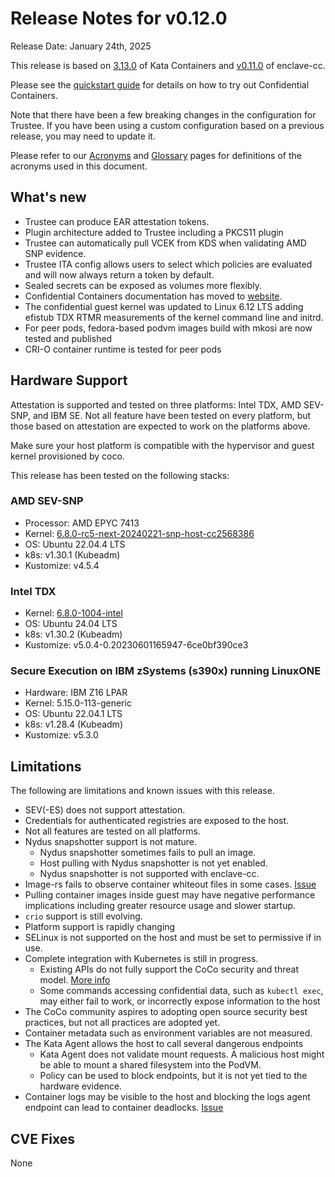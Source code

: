 # Release Notes for v0.12.0

Release Date: January 24th, 2025

This release is based on [3.13.0](https://github.com/kata-containers/kata-containers/releases/tag/3.13.0) of Kata Containers
and [v0.11.0](https://github.com/confidential-containers/enclave-cc/releases/tag/v0.11.0) of enclave-cc.

Please see the [quickstart guide](https://confidentialcontainers.org/docs/getting-started/) for details on how to try out Confidential
Containers.

Note that there have been a few breaking changes in the configuration for Trustee.
If you have been using a custom configuration based on a previous release,
you may need to update it.

Please refer to our [Acronyms](https://github.com/confidential-containers/documentation/wiki/Acronyms)
and [Glossary](https://github.com/confidential-containers/documentation/wiki/Glossary) pages for
definitions of the acronyms used in this document.

## What's new

* Trustee can produce EAR attestation tokens.
* Plugin architecture added to Trustee including a PKCS11 plugin
* Trustee can automatically pull VCEK from KDS when validating AMD SNP evidence.
* Trustee ITA config allows users to select which policies are evaluated and will now always return a token by default.
* Sealed secrets can be exposed as volumes more flexibly.
* Confidential Containers documentation has moved to [website](https://confidentialcontainers.org).
* The confidential guest kernel was updated to Linux 6.12 LTS adding efistub TDX RTMR measurements of the kernel command line and initrd.
* For peer pods, fedora-based podvm images build with mkosi are now tested and published
* CRI-O container runtime is tested for peer pods


## Hardware Support

Attestation is supported and tested on three platforms: Intel TDX, AMD SEV-SNP, and IBM SE.
Not all feature have been tested on every platform, but those based on attestation
are expected to work on the platforms above.

Make sure your host platform is compatible with the hypervisor and guest kernel
provisioned by coco.

This release has been tested on the following stacks:

### AMD SEV-SNP

* Processor: AMD EPYC 7413
* Kernel: [6.8.0-rc5-next-20240221-snp-host-cc2568386](https://github.com/confidential-containers/linux/tree/amd-snp-host-202402240000)
* OS: Ubuntu 22.04.4 LTS
* k8s: v1.30.1 (Kubeadm)
* Kustomize: v4.5.4

### Intel TDX

* Kernel: [6.8.0-1004-intel](https://git.launchpad.net/~kobuk-team/ubuntu/+source/linux-intel/tree/?h=noble-main-next)
* OS: Ubuntu 24.04 LTS
* k8s: v1.30.2 (Kubeadm)
* Kustomize: v5.0.4-0.20230601165947-6ce0bf390ce3

### Secure Execution on IBM zSystems (s390x) running LinuxONE

* Hardware: IBM Z16 LPAR
* Kernel: 5.15.0-113-generic
* OS: Ubuntu 22.04.1 LTS
* k8s: v1.28.4 (Kubeadm)
* Kustomize: v5.3.0

## Limitations

The following are limitations and known issues with this release.

* SEV(-ES) does not support attestation.
* Credentials for authenticated registries are exposed to the host.
* Not all features are tested on all platforms.
* Nydus snapshotter support is not mature.
  * Nydus snapshotter sometimes fails to pull an image.
  * Host pulling with Nydus snapshotter is not yet enabled.
  * Nydus snapshotter is not supported with enclave-cc.
* Image-rs fails to observe container whiteout files in some cases. [Issue](https://github.com/confidential-containers/guest-components/issues/876)
* Pulling container images inside guest may have negative performance implications including greater resource usage and slower startup.
* `crio` support is still evolving.
* Platform support is rapidly changing
* SELinux is not supported on the host and must be set to permissive if in use.
* Complete integration with Kubernetes is still in progress.
  * Existing APIs do not fully support the CoCo security and threat model. [More info](https://github.com/confidential-containers/confidential-containers/issues/53)
  * Some commands accessing confidential data, such as `kubectl exec`, may either fail to work, or incorrectly expose information to the host
* The CoCo community aspires to adopting open source security best practices, but not all practices are adopted yet.
* Container metadata such as environment variables are not measured.
* The Kata Agent allows the host to call several dangerous endpoints
    * Kata Agent does not validate mount requests. A malicious host might be able to mount a shared filesystem into the PodVM.
    * Policy can be used to block endpoints, but it is not yet tied to the hardware evidence.
* Container logs may be visible to the host and blocking the logs agent endpoint can lead to container deadlocks. [Issue](https://github.com/kata-containers/kata-containers/issues/10680)

## CVE Fixes

None

